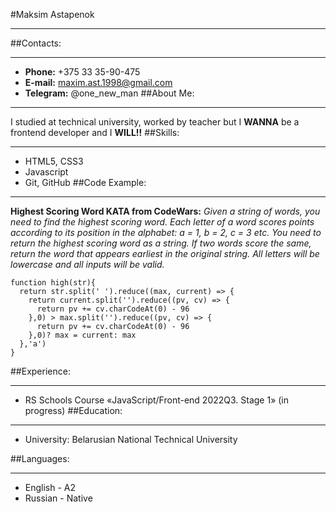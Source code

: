 #Maksim Astapenok
***
##Contacts:
***
* **Phone:** +375 33 35-90-475
* **E-mail:** maxim.ast.1998@gmail.com
* **Telegram:** @one_new_man
##About Me:
***
I studied at technical university, worked by teacher but
I **WANNA** be a frontend developer and I **WILL!!**
##Skills:
***
* HTML5, CSS3
* Javascript
* Git, GitHub
##Code Example:
***
**Highest Scoring Word KATA from CodeWars:** _Given a string of words, you need to find the highest scoring word.
Each letter of a word scores points according to its position in the alphabet: a = 1, b = 2, c = 3 etc.
You need to return the highest scoring word as a string.
If two words score the same, return the word that appears earliest in the original string.
All letters will be lowercase and all inputs will be valid._
```
function high(str){
  return str.split(' ').reduce((max, current) => {
    return current.split('').reduce((pv, cv) => {
      return pv += cv.charCodeAt(0) - 96
    },0) > max.split('').reduce((pv, cv) => {
      return pv += cv.charCodeAt(0) - 96
    },0)? max = current: max
  },'a')
}
```


##Experience:
***
* RS Schools Course «JavaScript/Front-end 2022Q3. Stage 1» (in progress)
##Education:
***
* University: Belarusian National Technical University

##Languages:
***
* English - A2
* Russian - Native
